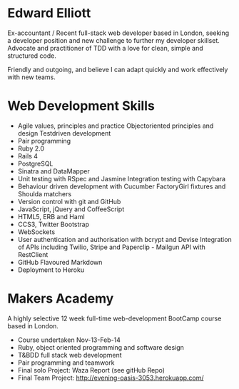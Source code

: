 Edward Elliott
==
Ex-accountant / Recent full-stack web developer based in London, seeking a developer position and new challenge to further my developer skillset.  Advocate and practitioner of TDD with a love for clean, simple and structured code.

Friendly and outgoing, and believe I can adapt quickly and work effectively with new teams.

Web Development Skills
==
 - Agile values, principles and practice Object​oriented principles and design Test​driven development
 - Pair programming
 - Ruby 2.0
 - Rails 4
 - PostgreSQL
 - Sinatra and DataMapper
 - Unit testing with RSpec and Jasmine Integration testing with Capybara
 - Behaviour driven development with Cucumber FactoryGirl fixtures and Shoulda matchers 
 - Version control with git and GitHub 
 - JavaScript, jQuery and CoffeeScript
 - HTML5, ERB and Haml
 - CCS3, Twitter Bootstrap
 - WebSockets
 - User authentication and authorisation with bcrypt and Devise Integration of APIs including Twilio, Stripe and Paperclip  - Mailgun API with RestClient
 - GitHub Flavoured Markdown
 - Deployment to Heroku

Makers Academy
==
A highly selective 12 week full-time web-development BootCamp course based in London.
 - Course undertaken Nov-13-Feb-14 
 - Ruby, object oriented programming and software design
 - T&BDD full stack web development
 - Pair programming and teamwork
 - Final solo Project: Waza Report (see gitHub Repo)
 - Final Team Project: http://evening-oasis-3053.herokuapp.com/
